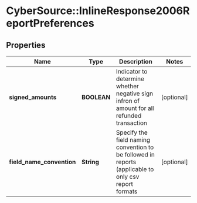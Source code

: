 # CyberSource::InlineResponse2006ReportPreferences

## Properties
Name | Type | Description | Notes
------------ | ------------- | ------------- | -------------
**signed_amounts** | **BOOLEAN** | Indicator to determine whether negative sign infron of amount for all refunded transaction | [optional] 
**field_name_convention** | **String** | Specify the field naming convention to be followed in reports (applicable to only csv report formats | [optional] 


